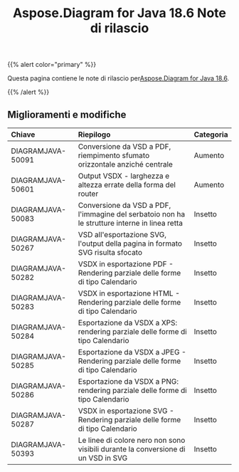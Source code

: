 ﻿---
title: Aspose.Diagram for Java 18.6 Note di rilascio
type: docs
weight: 70
url: /it/java/aspose-diagram-for-java-18-6-release-notes/
---
{{% alert color="primary" %}} 

 Questa pagina contiene le note di rilascio per[Aspose.Diagram for Java 18.6](https://docs.aspose.com/diagram/java/aspose-diagram-for-java-18-6-release-notes/).

{{% /alert %}} 
## **Miglioramenti e modifiche**

|**Chiave**|**Riepilogo**|**Categoria**|
|:- |:- |:- |
|DIAGRAMJAVA-50091|Conversione da VSD a PDF, riempimento sfumato orizzontale anziché centrale|Aumento|
|DIAGRAMJAVA-50601|Output VSDX - larghezza e altezza errate della forma del router|Aumento|
|DIAGRAMJAVA-50083|Conversione da VSD a PDF, l'immagine del serbatoio non ha le strutture interne in linea retta|Insetto|
|DIAGRAMJAVA-50267|VSD all'esportazione SVG, l'output della pagina in formato SVG risulta sfocato|Insetto|
|DIAGRAMJAVA-50282|VSDX in esportazione PDF - Rendering parziale delle forme di tipo Calendario|Insetto|
|DIAGRAMJAVA-50283|VSDX in esportazione HTML - Rendering parziale delle forme di tipo Calendario|Insetto|
|DIAGRAMJAVA-50284|Esportazione da VSDX a XPS: rendering parziale delle forme di tipo Calendario|Insetto|
|DIAGRAMJAVA-50285|Esportazione da VSDX a JPEG - Rendering parziale delle forme di tipo Calendario|Insetto|
|DIAGRAMJAVA-50286|Esportazione da VSDX a PNG: rendering parziale delle forme di tipo Calendario|Insetto|
|DIAGRAMJAVA-50287|VSDX in esportazione SVG - Rendering parziale delle forme di tipo Calendario|Insetto|
|DIAGRAMJAVA-50393|Le linee di colore nero non sono visibili durante la conversione di un VSD in SVG|Insetto|

